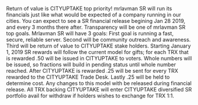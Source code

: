 Return of value is CITYUPTAKE top priority! mrlavman SR will run its financials just like what would be expected of a company running in our cities. You can expect to see a SR financial release begining Jan 28 2019, and every 3 months there after. Transparency will be one of mrlavman SR top goals. Mrlavman SR will have 3 goals: First goal is running a fast, secure, reliable server. Second will be community outreach and awareness. Third will be return of value to CITYUPTAKE stake holders. Starting January 1, 2019 SR rewards will follow the current model for gifts; for each TRX that is rewarded .50 will be issued in CITYUPTAKE to voters. Whole numbers will be issued, so fractions will build in pending status until whole number reached. After CITYUPTAKE is rewarded .25 will be sent for every TRX rewarded to the CITYUPTAKE Trade Desk. Lastly .25 will be held to determine cost. Any changes to this model with be released during financial release. All TRX backing CITYUPTAKE will enter CITYUPTAKE diversified SR portfolio avail for withdraw if holders wishes to exchange for TRX 1:1. 
	
